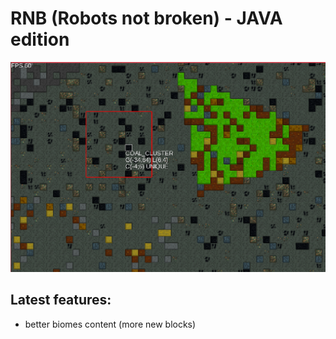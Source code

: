 # RNB (Robots not broken) - JAVA edition
![image](./github/preview.png)

## Latest features:
- better biomes content (more new blocks)